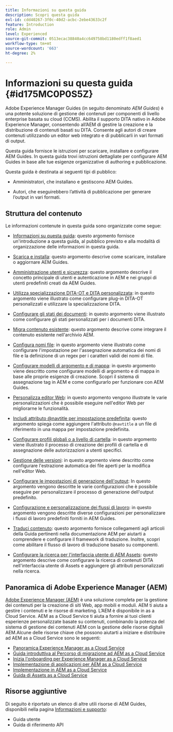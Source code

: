 ```yaml
---
title: Informazioni su questa guida
description: Scopri questa guida
exl-id: cdd40267-3f0c-40d2-acbc-2ebe43633c2f
feature: Introduction
role: Admin
level: Experienced
source-git-commit: 0513ecac38840a4cc649758bd1180edff1f8aed1
workflow-type: tm+mt
source-wordcount: '663'
ht-degree: 2%

---
```


# Informazioni su questa guida {#id175MC0P0S5Z}

Adobe Experience Manager Guides \(in seguito denominato *AEM Guides*\) è una potente soluzione di gestione dei contenuti per componenti di livello enterprise basata su cloud \(CCMS\). Abilita il supporto DITA nativo in Adobe Experience Manager, consentendo all’AEM di gestire la creazione e la distribuzione di contenuti basati su DITA. Consente agli autori di creare contenuti utilizzando un editor web integrato e di pubblicarli in vari formati di output.

Questa guida fornisce le istruzioni per scaricare, installare e configurare AEM Guides. In questa guida trovi istruzioni dettagliate per configurare AEM Guides in base alle tue esigenze organizzative di authoring e pubblicazione.

Questa guida è destinata ai seguenti tipi di pubblico:

- Amministratori, che installano e gestiscono AEM Guides.

- Autori, che eseguirebbero l’attività di pubblicazione per generare l’output in vari formati.


## Struttura del contenuto

Le informazioni contenute in questa guida sono organizzate come segue:

- [Informazioni su questa guida](#id175MC0P0S5Z): questo argomento fornisce un&#39;introduzione a questa guida, al pubblico previsto e alla modalità di organizzazione delle informazioni in questa guida.

- [Scarica e installa](download-install.md#): questo argomento descrive come scaricare, installare o aggiornare AEM Guides.

- [Amministrazione utenti e sicurezza](user-admin-sec.md#): questo argomento descrive il concetto principale di utenti e autenticazione in AEM e nei gruppi di utenti predefiniti creati da AEM Guides.

- [Utilizza specializzazione DITA-OT e DITA personalizzata](dita-ot-specialization.md#): in questo argomento viene illustrato come configurare plug-in DITA-OT personalizzati e utilizzare la specializzazione DITA.

- [Configurare gli stati dei documenti](customize-doc-state.md#): in questo argomento viene illustrato come configurare gli stati personalizzati per i documenti DITA.

- [Migra contenuto esistente](migrate-content.md#): questo argomento descrive come integrare il contenuto esistente nell&#39;archivio AEM.

- [Configura nomi file](conf-file-names.md#): in questo argomento viene illustrato come configurare l&#39;impostazione per l&#39;assegnazione automatica dei nomi di file e la definizione di un regex per i caratteri validi dei nomi di file.

- [Configurare modelli di argomento e di mappa](conf-template-tags.md#): in questo argomento viene descritto come configurare modelli di argomento e di mappa in base alle proprie esigenze di creazione. Scopri il sistema di assegnazione tag in AEM e come configurarlo per funzionare con AEM Guides.

- [Personalizza editor Web](conf-web-editor.md#): in questo argomento vengono illustrate le varie personalizzazioni che è possibile eseguire nell&#39;editor Web per migliorarne le funzionalità.

- [Includi attributo @navtitle per impostazione predefinita](auto-add-navtitle.md#): questo argomento spiega come aggiungere l&#39;attributo `@navtitle` a un file di riferimento in una mappa per impostazione predefinita.

- [Configurare profili globali o a livello di cartella](conf-folder-level.md#): in questo argomento viene illustrato il processo di creazione dei profili di cartella e di assegnazione delle autorizzazioni a utenti specifici.

- [Gestione delle versioni](version-management.md#): in questo argomento viene descritto come configurare l&#39;estrazione automatica dei file aperti per la modifica nell&#39;editor Web.

- [Configurare le impostazioni di generazione dell&#39;output](conf-output-generation.md#): In questo argomento vengono descritte le varie configurazioni che è possibile eseguire per personalizzare il processo di generazione dell&#39;output predefinito.

- [Configurazione e personalizzazione dei flussi di lavoro](customize-workflows.md#): in questo argomento vengono descritte diverse configurazioni per personalizzare i flussi di lavoro predefiniti forniti in AEM Guides.

- [Traduci contenuto](translation.md#): questo argomento fornisce collegamenti agli articoli della Guida pertinenti nella documentazione AEM per aiutarti a comprendere e configurare il framework di traduzione. Inoltre, scopri come abilitare il flusso di lavoro di traduzione basato su componenti.

- [Configurare la ricerca per l&#39;interfaccia utente di AEM Assets](conf-dita-search.md#): questo argomento descrive come configurare la ricerca di contenuti DITA nell&#39;interfaccia utente di Assets e aggiungere gli attributi personalizzati nella ricerca.


## Panoramica di Adobe Experience Manager (AEM)

[Adobe Experience Manager \(AEM\)](https://business.adobe.com/it/products/experience-manager/adobe-experience-manager.html) è una soluzione completa per la gestione dei contenuti per la creazione di siti Web, app mobili e moduli. AEM ti aiuta a gestire i contenuti e le risorse di marketing. L’AEM è disponibile in as a Cloud Service. AEM as a Cloud Service ti aiuta a fornire ai tuoi clienti esperienze personalizzate basate su contenuti, combinando la potenza del sistema di gestione dei contenuti AEM con la gestione delle risorse digitali AEM.Alcune delle risorse chiave che possono aiutarti a iniziare e distribuire ad AEM as a Cloud Service sono le seguenti:

- [Panoramica Experience Manager as a Cloud Service](https://experienceleague.adobe.com/docs/experience-manager-cloud-service/content/home.html?lang=en)
- [Guida introduttiva al Percorso di migrazione ad AEM as a Cloud Service](https://experienceleague.adobe.com/docs/experience-manager-cloud-service/content/migration-journey/getting-started.html?lang=en)
- [Inizia l&#39;onboarding per Experience Manager as a Cloud Service](https://experienceleague.adobe.com/docs/experience-manager-cloud-service/content/onboarding/home.html?lang=enhttps://experienceleague.adobe.com/docs/experience-manager-cloud-service/moving/home.html?lang=en)
- [Implementazione di applicazioni per AEM as a Cloud Service](https://experienceleague.adobe.com/docs/experience-manager-cloud-service/implementing/home.html?lang=en)
- [Implementazione in AEM as a Cloud Service](https://experienceleague.adobe.com/docs/experience-manager-cloud-service/content/implementing/deploying/overview.html?lang=en)
- [Guida di Assets as a Cloud Service](https://experienceleague.adobe.com/docs/experience-manager-cloud-service/content/assets/home.html?lang=it)

## Risorse aggiuntive

Di seguito è riportato un elenco di altre utili risorse di AEM Guides, disponibili nella pagina [Informazioni e supporto](https://helpx.adobe.com/support/xml-documentation-for-experience-manager.html):

- Guida utente
- Guida di riferimento API
